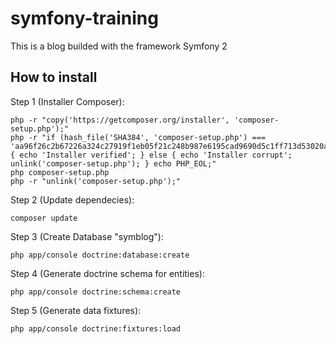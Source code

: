 symfony-training
================

This is a blog builded with the framework Symfony 2

How to install 
---------
Step 1 (Installer Composer):

    php -r "copy('https://getcomposer.org/installer', 'composer-setup.php');"
	php -r "if (hash_file('SHA384', 'composer-setup.php') === 'aa96f26c2b67226a324c27919f1eb05f21c248b987e6195cad9690d5c1ff713d53020a02ac8c217dbf90a7eacc9d141d') { echo 'Installer verified'; } else { echo 'Installer corrupt'; unlink('composer-setup.php'); } echo PHP_EOL;"
	php composer-setup.php
	php -r "unlink('composer-setup.php');"

Step 2 (Update dependecies):

	composer update

Step 3 (Create Database "symblog"):

	php app/console doctrine:database:create

Step 4 (Generate doctrine schema for entities): 

	php app/console doctrine:schema:create
	
Step 5 (Generate data fixtures): 

	php app/console doctrine:fixtures:load 